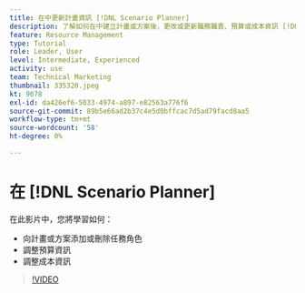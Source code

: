 ```yaml
---
title: 在中更新計畫資訊 [!DNL Scenario Planner]
description: 了解如何在中建立計畫或方案後，更改或更新職務職責、預算或成本資訊 [!DNL Scenario Planner].
feature: Resource Management
type: Tutorial
role: Leader, User
level: Intermediate, Experienced
activity: use
team: Technical Marketing
thumbnail: 335320.jpeg
kt: 9078
exl-id: da426ef6-5033-4974-a897-e82563a776f6
source-git-commit: 89b5e66ad2b37c4e5d0bffcac7d5ad79facd8aa5
workflow-type: tm+mt
source-wordcount: '58'
ht-degree: 0%

---
```


# 在 [!DNL Scenario Planner]

在此影片中，您將學習如何：

* 向計畫或方案添加或刪除任務角色
* 調整預算資訊
* 調整成本資訊

>[!VIDEO](https://video.tv.adobe.com/v/335320/?quality=12)
